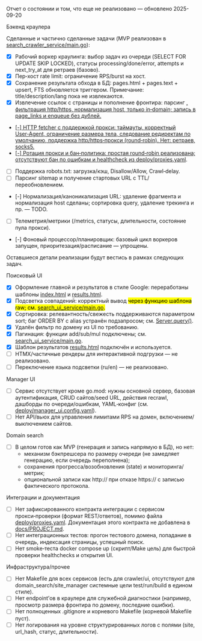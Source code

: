 Отчет о состоянии и том, что еще не реализовано — обновлено 2025-09-20

Бэкенд краулера

Сделанные и частично сделанные задачи (MVP реализован в [search_crawler_service/main.go](search_crawler_service/main.go)):
- [x] Рабочий воркер краулинга: выбор задач из очереди (SELECT FOR UPDATE SKIP LOCKED), статусы processing/done/error, attempts и next_try_at для ретраев (базово).
- [x] Пер‑хост rate limit: ограничение RPS/burst на хост.
- [x] Сохранение результата обхода в БД: pages.html + pages.text + upsert, FTS обновляется триггером. Примечание: title/description/lang пока не извлекаются.
- [x] Извлечение ссылок с страницы и пополнение фронтира: парсинг <a href>, фильтрация http/https, нормализация host, только in‑domain; запись в page_links и enqueue без дублей.
- [-] HTTP fetcher с поддержкой прокси: таймауты, корректный User‑Agent, ограничение размера тела, следование редиректам по умолчанию, поддержка http/https‑прокси (round‑robin). Нет: ретраев, socks5.
- [-] Ротация прокси и бан‑политика: простая round‑robin реализована; отсутствуют бан по ошибкам и healthcheck из [deploy/proxies.yaml](deploy/proxies.yaml).
- [ ] Поддержка robots.txt: загрузка/кэш, Disallow/Allow, Crawl‑delay.
- [ ] Парсинг sitemap и получение стартовых URL с TTL/переобновлением.
- [-] Нормализация/каноникализация URL: удаление фрагмента и нормализация host сделаны; сортировка query, удаление трекинга и пр. — TODO.
- [ ] Телеметрия/метрики (/metrics, статусы, длительности, состояние пула прокси).
- [-] Фоновый процессор/планировщик: базовый цикл воркеров запущен, приоритезация/расписание — упрощены.

Оставшиеся детали реализации будут вестись в рамках следующих задач.

Поисковый UI
- [x] Оформление главной и результатов в стиле Google: переработаны шаблоны [index.html](search_ui_service/templates/index.html) и [results.html](search_ui_service/templates/results.html).
- [x] Подсветка совпадений: корректный вывод <mark> через функцию шаблона raw; см. [search_ui_service/main.go](search_ui_service/main.go:78).
- [x] Сортировка: релевантность/свежесть поддерживаются параметром sort; баг ORDER BY с alias устранён подзапросом; см. [Server.query()](search_ui_service/main.go:241).
- [x] Удалён фильтр по домену из UI по требованию.
- [x] Пагинация: функции add/sub/mul подключены; см. [search_ui_service/main.go](search_ui_service/main.go:78).
- [x] Шаблон результатов [results.html](search_ui_service/templates/results.html) подключён и используется.
- [ ] HTMX/частичные рендеры для интерактивной подгрузки — не реализовано.
- [ ] Переключение языка подсветки (ru/en) — не реализовано.

Manager UI
- [ ] Сервис отсутствует кроме go.mod: нужны основной сервер, базовая аутентификация, CRUD сайтов/seed URL, действия recrawl, дашборды по очереди/ошибкам, YAML‑конфиг (см. [deploy/manager_ui.config.yaml](deploy/manager_ui.config.yaml)).
- [ ] Нет API/вьюх для управления лимитами RPS на домен, включением/выключением сайтов.

Domain search
- [ ] В целом готов как MVP (генерация и запись напрямую в БД), но нет:
  - механизм бэкпрешсера по размеру очереди (не замедляет генерацию, если очередь переполнена);
  - сохранения прогресса/возобновления (state) и мониторинга/метрик;
  - опциональной записи как http:// при отказе https:// с записью фактического протокола.

Интеграции и документация
- [ ] Нет зафиксированного контракта интеграции с сервисом прокси‑проверки (формат REST/ответов), помимо файла [deploy/proxies.yaml](deploy/proxies.yaml). Документация этого контракта не добавлена в [docs/PROJECT.md](docs/PROJECT.md).
- [ ] Нет интеграционных тестов: прогон тестового домена, попадание в очередь, индексация страницы, успешный поиск.
- [ ] Нет smoke‑теста docker compose up (скрипт/Make цель) для быстрой проверки healthchecks и открытия UI.

Инфраструктура/прочее
- [ ] Нет Makefile для всех сервисов (есть для crawler/ui, отсутствуют для domain_search/site_manager системные цели test/run/build в едином стиле).
- [ ] Нет endpoint’ов в краулере для служебной диагностики (например, просмотр размера фронтира по домену, последние ошибки).
- [ ] Нет полноценных .gitignore и корневого Makefile (корневой Makefile пуст).
- [ ] Нет логирования на уровне структурированных логов с полями (site, url_hash, статус, длительности).